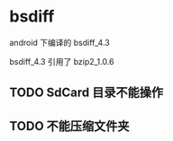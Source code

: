 # bsdiff

android 下编译的 bsdiff_4.3

bsdiff_4.3 引用了 bzip2_1.0.6

## TODO SdCard 目录不能操作
## TODO 不能压缩文件夹
